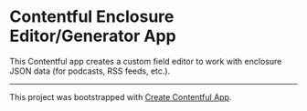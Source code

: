 # Contentful Enclosure Editor/Generator App

This Contentful app creates a custom field editor to work with enclosure JSON data (for podcasts, RSS feeds, etc.).

---

This project was bootstrapped with [Create Contentful App](https://github.com/contentful/create-contentful-app).
